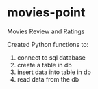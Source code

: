 # movies-point
Movies Review and Ratings

Created Python functions to:
1. connect to sql database
2. create a table in db
3. insert data into table in db
4. read data from the db
